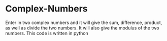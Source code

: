 # Complex-Numbers
Enter in two complex numbers and it will give the sum, difference, product, as well as divide the two numbers. It will also give the modulus of the two numbers. This code is written in python
